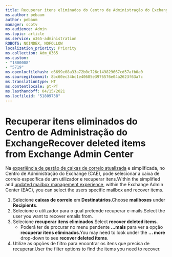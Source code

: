 ```yaml
---
title: Recuperar itens eliminados do Centro de Administração do Exchange
ms.author: pebaum
author: pebaum
manager: scotv
ms.audience: Admin
ms.topic: article
ms.service: o365-administration
ROBOTS: NOINDEX, NOFOLLOW
localization_priority: Priority
ms.collection: Adm_O365
ms.custom:
- "1800008"
- "5719"
ms.openlocfilehash: d6699e08a33a72b0c726c149829667cd57afb0a0
ms.sourcegitcommit: 8bc60ec34bc1e40685e3976576e04a2623f63a7c
ms.translationtype: HT
ms.contentlocale: pt-PT
ms.lasthandoff: 04/15/2021
ms.locfileid: "51809738"
---
```

# <a name="recover-deleted-items-from-exchange-admin-center"></a><span data-ttu-id="cfc15-102">Recuperar itens eliminados do Centro de Administração do Exchange</span><span class="sxs-lookup"><span data-stu-id="cfc15-102">Recover deleted items from Exchange Admin Center</span></span>

<span data-ttu-id="cfc15-103">Na [experiência de gestão de caixas de correio atualizada](https://admin.exchange.microsoft.com/#/mailboxes) e simplificada, no Centro de Administração do Exchange (CAE), pode selecionar a caixa de correio específica de um utilizador e recuperar itens.</span><span class="sxs-lookup"><span data-stu-id="cfc15-103">Within the simplified and [updated mailbox management experience](https://admin.exchange.microsoft.com/#/mailboxes), within the Exchange Admin Center (EAC), you can select the users specific mailbox and recover items.</span></span>

1. <span data-ttu-id="cfc15-104">Selecione **caixas de correio** em **Destinatários**.</span><span class="sxs-lookup"><span data-stu-id="cfc15-104">Choose **mailboxes** under **Recipients**.</span></span>
2. <span data-ttu-id="cfc15-105">Selecione o utilizador para o qual pretende recuperar e-mails.</span><span class="sxs-lookup"><span data-stu-id="cfc15-105">Select the user you want to recover emails from.</span></span>
3. <span data-ttu-id="cfc15-106">Selecione **recuperar itens eliminados**.</span><span class="sxs-lookup"><span data-stu-id="cfc15-106">Select **recover deleted items**.</span></span>
    - <span data-ttu-id="cfc15-107">Poderá ter de procurar no menu pendente **…mais** para ver a opção **recuperar itens eliminados**.</span><span class="sxs-lookup"><span data-stu-id="cfc15-107">You may need to look under the **… more** drop-down to see **recover deleted items**.</span></span>
4. <span data-ttu-id="cfc15-108">Utilize as opções de filtro para encontrar os itens que precisa de recuperar.</span><span class="sxs-lookup"><span data-stu-id="cfc15-108">User the filter options to find the items you need to recover.</span></span>
